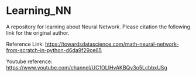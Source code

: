 # Learning_NN
A repository for learning about Neural Network. Please citation the following link for the original author.

Reference Link: https://towardsdatascience.com/math-neural-network-from-scratch-in-python-d6da9f29ce65

Youtube reference: https://www.youtube.com/channel/UC1OLIHvAKBQy3o5LcbbxUSg

